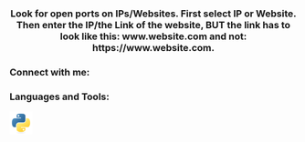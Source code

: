 <h3 align="center">Look for open ports on IPs/Websites. First select IP or Website. Then enter the IP/the Link of the website, BUT the link has to look like this: www.website.com and not: https://www.website.com.</h3>

<h3 align="left">Connect with me:</h3>
<p align="left">
</p>

<h3 align="left">Languages and Tools:</h3>
<p align="left"> <a href="https://www.python.org" target="_blank" rel="noreferrer"> <img src="https://raw.githubusercontent.com/devicons/devicon/master/icons/python/python-original.svg" alt="python" width="40" height="40"/> </a> </p>
